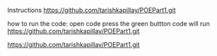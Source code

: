 Instructions 
https://github.com/tarishkapillay/POEPart1.git

how to run the code: 
open code 
press the green buttton 
code will run 
https://github.com/tarishkapillay/POEPart1.git

https://github.com/tarishkapillay/POEPart1.git
